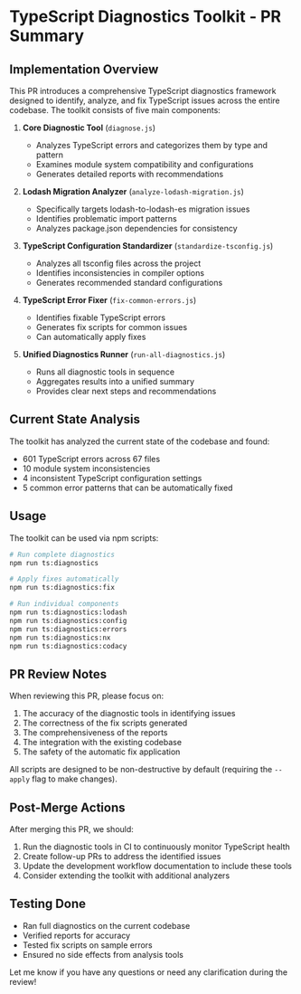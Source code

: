 # TypeScript Diagnostics Toolkit - PR Summary

## Implementation Overview

This PR introduces a comprehensive TypeScript diagnostics framework designed to identify, analyze, and fix TypeScript issues across the entire codebase. The toolkit consists of five main components:

1. **Core Diagnostic Tool** (`diagnose.js`)
   - Analyzes TypeScript errors and categorizes them by type and pattern
   - Examines module system compatibility and configurations
   - Generates detailed reports with recommendations

2. **Lodash Migration Analyzer** (`analyze-lodash-migration.js`)
   - Specifically targets lodash-to-lodash-es migration issues
   - Identifies problematic import patterns
   - Analyzes package.json dependencies for consistency

3. **TypeScript Configuration Standardizer** (`standardize-tsconfig.js`)
   - Analyzes all tsconfig files across the project
   - Identifies inconsistencies in compiler options
   - Generates recommended standard configurations

4. **TypeScript Error Fixer** (`fix-common-errors.js`)
   - Identifies fixable TypeScript errors
   - Generates fix scripts for common issues
   - Can automatically apply fixes

5. **Unified Diagnostics Runner** (`run-all-diagnostics.js`)
   - Runs all diagnostic tools in sequence
   - Aggregates results into a unified summary
   - Provides clear next steps and recommendations

## Current State Analysis

The toolkit has analyzed the current state of the codebase and found:

- 601 TypeScript errors across 67 files
- 10 module system inconsistencies
- 4 inconsistent TypeScript configuration settings
- 5 common error patterns that can be automatically fixed

## Usage

The toolkit can be used via npm scripts:

```bash
# Run complete diagnostics
npm run ts:diagnostics

# Apply fixes automatically
npm run ts:diagnostics:fix

# Run individual components
npm run ts:diagnostics:lodash
npm run ts:diagnostics:config
npm run ts:diagnostics:errors
npm run ts:diagnostics:nx
npm run ts:diagnostics:codacy
```

## PR Review Notes

When reviewing this PR, please focus on:

1. The accuracy of the diagnostic tools in identifying issues
2. The correctness of the fix scripts generated
3. The comprehensiveness of the reports
4. The integration with the existing codebase
5. The safety of the automatic fix application

All scripts are designed to be non-destructive by default (requiring the `--apply` flag to make changes).

## Post-Merge Actions

After merging this PR, we should:

1. Run the diagnostic tools in CI to continuously monitor TypeScript health
2. Create follow-up PRs to address the identified issues
3. Update the development workflow documentation to include these tools
4. Consider extending the toolkit with additional analyzers

## Testing Done

- Ran full diagnostics on the current codebase
- Verified reports for accuracy
- Tested fix scripts on sample errors
- Ensured no side effects from analysis tools

Let me know if you have any questions or need any clarification during the review!
